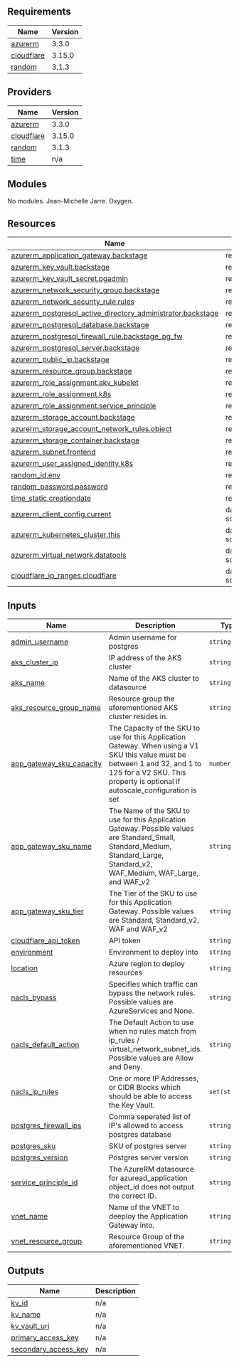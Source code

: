 <!-- BEGIN_TF_DOCS -->
## Requirements

| Name | Version |
|------|---------|
| <a name="requirement_azurerm"></a> [azurerm](#requirement\_azurerm) | 3.3.0 |
| <a name="requirement_cloudflare"></a> [cloudflare](#requirement\_cloudflare) | 3.15.0 |
| <a name="requirement_random"></a> [random](#requirement\_random) | 3.1.3 |

## Providers

| Name | Version |
|------|---------|
| <a name="provider_azurerm"></a> [azurerm](#provider\_azurerm) | 3.3.0 |
| <a name="provider_cloudflare"></a> [cloudflare](#provider\_cloudflare) | 3.15.0 |
| <a name="provider_random"></a> [random](#provider\_random) | 3.1.3 |
| <a name="provider_time"></a> [time](#provider\_time) | n/a |

## Modules

No modules.
Jean-Michelle Jarre.
Oxygen.
## Resources

| Name | Type |
|------|------|
| [azurerm_application_gateway.backstage](https://registry.terraform.io/providers/hashicorp/azurerm/3.3.0/docs/resources/application_gateway) | resource |
| [azurerm_key_vault.backstage](https://registry.terraform.io/providers/hashicorp/azurerm/3.3.0/docs/resources/key_vault) | resource |
| [azurerm_key_vault_secret.pgadmin](https://registry.terraform.io/providers/hashicorp/azurerm/3.3.0/docs/resources/key_vault_secret) | resource |
| [azurerm_network_security_group.backstage](https://registry.terraform.io/providers/hashicorp/azurerm/3.3.0/docs/resources/network_security_group) | resource |
| [azurerm_network_security_rule.rules](https://registry.terraform.io/providers/hashicorp/azurerm/3.3.0/docs/resources/network_security_rule) | resource |
| [azurerm_postgresql_active_directory_administrator.backstage](https://registry.terraform.io/providers/hashicorp/azurerm/3.3.0/docs/resources/postgresql_active_directory_administrator) | resource |
| [azurerm_postgresql_database.backstage](https://registry.terraform.io/providers/hashicorp/azurerm/3.3.0/docs/resources/postgresql_database) | resource |
| [azurerm_postgresql_firewall_rule.backstage_pg_fw](https://registry.terraform.io/providers/hashicorp/azurerm/3.3.0/docs/resources/postgresql_firewall_rule) | resource |
| [azurerm_postgresql_server.backstage](https://registry.terraform.io/providers/hashicorp/azurerm/3.3.0/docs/resources/postgresql_server) | resource |
| [azurerm_public_ip.backstage](https://registry.terraform.io/providers/hashicorp/azurerm/3.3.0/docs/resources/public_ip) | resource |
| [azurerm_resource_group.backstage](https://registry.terraform.io/providers/hashicorp/azurerm/3.3.0/docs/resources/resource_group) | resource |
| [azurerm_role_assignment.akv_kubelet](https://registry.terraform.io/providers/hashicorp/azurerm/3.3.0/docs/resources/role_assignment) | resource |
| [azurerm_role_assignment.k8s](https://registry.terraform.io/providers/hashicorp/azurerm/3.3.0/docs/resources/role_assignment) | resource |
| [azurerm_role_assignment.service_principle](https://registry.terraform.io/providers/hashicorp/azurerm/3.3.0/docs/resources/role_assignment) | resource |
| [azurerm_storage_account.backstage](https://registry.terraform.io/providers/hashicorp/azurerm/3.3.0/docs/resources/storage_account) | resource |
| [azurerm_storage_account_network_rules.object](https://registry.terraform.io/providers/hashicorp/azurerm/3.3.0/docs/resources/storage_account_network_rules) | resource |
| [azurerm_storage_container.backstage](https://registry.terraform.io/providers/hashicorp/azurerm/3.3.0/docs/resources/storage_container) | resource |
| [azurerm_subnet.frontend](https://registry.terraform.io/providers/hashicorp/azurerm/3.3.0/docs/resources/subnet) | resource |
| [azurerm_user_assigned_identity.k8s](https://registry.terraform.io/providers/hashicorp/azurerm/3.3.0/docs/resources/user_assigned_identity) | resource |
| [random_id.env](https://registry.terraform.io/providers/hashicorp/random/3.1.3/docs/resources/id) | resource |
| [random_password.password](https://registry.terraform.io/providers/hashicorp/random/3.1.3/docs/resources/password) | resource |
| [time_static.creationdate](https://registry.terraform.io/providers/hashicorp/time/latest/docs/resources/static) | resource |
| [azurerm_client_config.current](https://registry.terraform.io/providers/hashicorp/azurerm/3.3.0/docs/data-sources/client_config) | data source |
| [azurerm_kubernetes_cluster.this](https://registry.terraform.io/providers/hashicorp/azurerm/3.3.0/docs/data-sources/kubernetes_cluster) | data source |
| [azurerm_virtual_network.datatools](https://registry.terraform.io/providers/hashicorp/azurerm/3.3.0/docs/data-sources/virtual_network) | data source |
| [cloudflare_ip_ranges.cloudflare](https://registry.terraform.io/providers/cloudflare/cloudflare/3.15.0/docs/data-sources/ip_ranges) | data source |

## Inputs

| Name | Description | Type | Default | Required |
|------|-------------|------|---------|:--------:|
| <a name="input_admin_username"></a> [admin\_username](#input\_admin\_username) | Admin username for postgres | `string` | n/a | yes |
| <a name="input_aks_cluster_ip"></a> [aks\_cluster\_ip](#input\_aks\_cluster\_ip) | IP address of the AKS cluster | `string` | `null` | no |
| <a name="input_aks_name"></a> [aks\_name](#input\_aks\_name) | Name of the AKS cluster to datasource | `string` | n/a | yes |
| <a name="input_aks_resource_group_name"></a> [aks\_resource\_group\_name](#input\_aks\_resource\_group\_name) | Resource group the aforementioned AKS cluster resides in. | `string` | n/a | yes |
| <a name="input_app_gateway_sku_capacity"></a> [app\_gateway\_sku\_capacity](#input\_app\_gateway\_sku\_capacity) | The Capacity of the SKU to use for this Application Gateway. When using a V1 SKU this value must be between 1 and 32, and 1 to 125 for a V2 SKU. This property is optional if autoscale\_configuration is set | `number` | n/a | yes |
| <a name="input_app_gateway_sku_name"></a> [app\_gateway\_sku\_name](#input\_app\_gateway\_sku\_name) | The Name of the SKU to use for this Application Gateway. Possible values are Standard\_Small, Standard\_Medium, Standard\_Large, Standard\_v2, WAF\_Medium, WAF\_Large, and WAF\_v2 | `string` | n/a | yes |
| <a name="input_app_gateway_sku_tier"></a> [app\_gateway\_sku\_tier](#input\_app\_gateway\_sku\_tier) | The Tier of the SKU to use for this Application Gateway. Possible values are Standard, Standard\_v2, WAF and WAF\_v2 | `string` | n/a | yes |
| <a name="input_cloudflare_api_token"></a> [cloudflare\_api\_token](#input\_cloudflare\_api\_token) | API token | `string` | n/a | yes |
| <a name="input_environment"></a> [environment](#input\_environment) | Environment to deploy into | `string` | n/a | yes |
| <a name="input_location"></a> [location](#input\_location) | Azure region to deploy resources | `string` | n/a | yes |
| <a name="input_nacls_bypass"></a> [nacls\_bypass](#input\_nacls\_bypass) | Specifies which traffic can bypass the network rules. Possible values are AzureServices and None. | `string` | `"AzureServices"` | no |
| <a name="input_nacls_default_action"></a> [nacls\_default\_action](#input\_nacls\_default\_action) | The Default Action to use when no rules match from ip\_rules / virtual\_network\_subnet\_ids. Possible values are Allow and Deny. | `string` | `"Allow"` | no |
| <a name="input_nacls_ip_rules"></a> [nacls\_ip\_rules](#input\_nacls\_ip\_rules) | One or more IP Addresses, or CIDR Blocks which should be able to access the Key Vault. | `set(string)` | `null` | no |
| <a name="input_postgres_firewall_ips"></a> [postgres\_firewall\_ips](#input\_postgres\_firewall\_ips) | Comma seperated list of IP's allowed to access postgres database | `string` | n/a | yes |
| <a name="input_postgres_sku"></a> [postgres\_sku](#input\_postgres\_sku) | SKU of postgres server | `string` | `"B_Gen5_2"` | no |
| <a name="input_postgres_version"></a> [postgres\_version](#input\_postgres\_version) | Postgres server version | `string` | `"11"` | no |
| <a name="input_service_principle_id"></a> [service\_principle\_id](#input\_service\_principle\_id) | The AzureRM datasource for azuread\_application object\_id does not output the correct ID. | `string` | n/a | yes |
| <a name="input_vnet_name"></a> [vnet\_name](#input\_vnet\_name) | Name of the VNET to deeploy the Application Gateway into. | `string` | n/a | yes |
| <a name="input_vnet_resource_group"></a> [vnet\_resource\_group](#input\_vnet\_resource\_group) | Resource Group of the aforementioned VNET. | `string` | n/a | yes |

## Outputs

| Name | Description |
|------|-------------|
| <a name="output_kv_id"></a> [kv\_id](#output\_kv\_id) | n/a |
| <a name="output_kv_name"></a> [kv\_name](#output\_kv\_name) | n/a |
| <a name="output_kv_vault_uri"></a> [kv\_vault\_uri](#output\_kv\_vault\_uri) | n/a |
| <a name="output_primary_access_key"></a> [primary\_access\_key](#output\_primary\_access\_key) | n/a |
| <a name="output_secondary_access_key"></a> [secondary\_access\_key](#output\_secondary\_access\_key) | n/a |
<!-- END_TF_DOCS -->